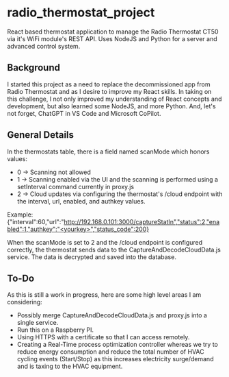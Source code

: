 # radio_thermostat_project
React based thermostat application to manage the Radio Thermostat CT50 via it's WiFi module's REST API. Uses NodeJS and Python for a server and advanced control system.

## **Background**
I started this project as a need to replace the decommissioned app from Radio Thermostat and as I desire to improve my React skills. In taking on this challenge, I not only improved my understanding of React concepts and development, but also learned some NodeJS, and more Python. And, let's not forget, ChatGPT in VS Code and Microsoft CoPilot.

## **General Details**
In the thermostats table, there is a field named scanMode which honors values:
- 0 -> Scanning not allowed
- 1 -> Scanning enabled via the UI and the scanning is performed using a setInterval command currently in proxy.js
- 2 -> Cloud updates via configuring the thermostat's /cloud endpoint with the interval, url, enabled, and authkey values.

Example:
{"interval":60,"url":"http://192.168.0.101:3000/captureStatIn","status":2,"enabled":1,"authkey":"<yourkey>","status_code":200}

When the scanMode is set to 2 and the /cloud endpoint is configured correctly, the thermostat sends data to the CaptureAndDecodeCloudData.js service. The data is decrypted and saved into the database.

## **To-Do**
As this is still a work in progress, here are some high level areas I am considering:
- Possibly merge CaptureAndDecodeCloudData.js and proxy.js into a single service.
- Run this on a Raspberry PI.
- Using HTTPS with a certificate so that I can access remotely.
- Creating a Real-Time process optimization controller whereas we try to reduce energy consumption and reduce the total number of HVAC cycling events (Start/Stop) as this increases electricity surge/demand and is taxing to the HVAC equipment.
